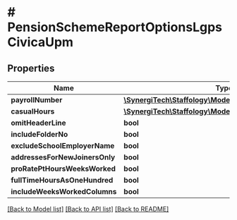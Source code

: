 # # PensionSchemeReportOptionsLgpsCivicaUpm

## Properties

Name | Type | Description | Notes
------------ | ------------- | ------------- | -------------
**payrollNumber** | [**\SynergiTech\Staffology\Model\LgpsCivicaPayrollNumber**](LgpsCivicaPayrollNumber.md) |  | [optional]
**casualHours** | [**\SynergiTech\Staffology\Model\LgpsCivicaCasualHours**](LgpsCivicaCasualHours.md) |  | [optional]
**omitHeaderLine** | **bool** |  | [optional]
**includeFolderNo** | **bool** |  | [optional]
**excludeSchoolEmployerName** | **bool** |  | [optional]
**addressesForNewJoinersOnly** | **bool** |  | [optional]
**proRatePtHoursWeeksWorked** | **bool** |  | [optional]
**fullTimeHoursAsOneHundred** | **bool** |  | [optional]
**includeWeeksWorkedColumns** | **bool** |  | [optional]

[[Back to Model list]](../../README.md#models) [[Back to API list]](../../README.md#endpoints) [[Back to README]](../../README.md)
